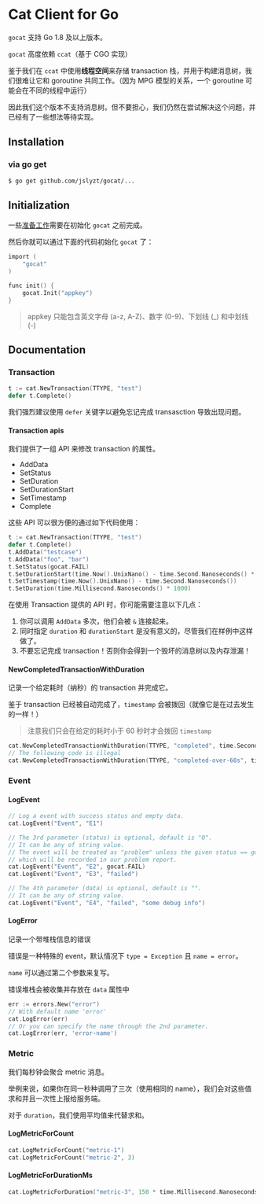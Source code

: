 # Cat Client for Go

`gocat` 支持 Go 1.8 及以上版本。

`gocat` 高度依赖 `ccat`（基于 CGO 实现）

鉴于我们在 `ccat` 中使用**线程空间**来存储 transaction 栈，并用于构建消息树，我们很难让它和 goroutine 共同工作。（因为 MPG 模型的关系，一个 goroutine 可能会在不同的线程中运行）

因此我们这个版本不支持消息树。但不要担心，我们仍然在尝试解决这个问题，并已经有了一些想法等待实现。

## Installation

### via go get

```bash
$ go get github.com/jslyzt/gocat/...
```

## Initialization

一些[准备工作](../_/preparations.zh-CN.md)需要在初始化 `gocat` 之前完成。

然后你就可以通过下面的代码初始化 `gocat` 了：

```c
import (
    "gocat"
)

func init() {
    gocat.Init("appkey")
}
```

> appkey 只能包含英文字母 (a-z, A-Z)、数字 (0-9)、下划线 (\_) 和中划线 (-)

## Documentation

### Transaction

```go
t := cat.NewTransaction(TTYPE, "test")
defer t.Complete()
```

我们强烈建议使用 `defer` 关键字以避免忘记完成 transasction 导致出现问题。

#### Transaction apis

我们提供了一组 API 来修改 transaction 的属性。

* AddData
* SetStatus
* SetDuration
* SetDurationStart
* SetTimestamp
* Complete

这些 API 可以很方便的通过如下代码使用：

```go
t := cat.NewTransaction(TTYPE, "test")
defer t.Complete()
t.AddData("testcase")
t.AddData("foo", "bar")
t.SetStatus(gocat.FAIL)
t.SetDurationStart(time.Now().UnixNano() - time.Second.Nanoseconds() * 5)
t.SetTimestamp(time.Now().UnixNano() - time.Second.Nanoseconds())
t.SetDuration(time.Millisecond.Nanoseconds() * 1000)
```

在使用 Transaction 提供的 API 时，你可能需要注意以下几点：

1. 你可以调用 `AddData` 多次，他们会被 `&` 连接起来。
2. 同时指定 `duration` 和 `durationStart` 是没有意义的，尽管我们在样例中这样做了。
3. 不要忘记完成 transaction！否则你会得到一个毁坏的消息树以及内存泄漏！

#### NewCompletedTransactionWithDuration

记录一个给定耗时（纳秒）的 transaction 并完成它。

鉴于 transaction 已经被自动完成了，`timestamp` 会被拨回（就像它是在过去发生的一样！）

> 注意我们只会在给定的耗时小于 60 秒时才会拨回 `timestamp`

```go
cat.NewCompletedTransactionWithDuration(TTYPE, "completed", time.Second.Nanoseconds() * 24)
// The following code is illegal
cat.NewCompletedTransactionWithDuration(TTYPE, "completed-over-60s", time.Second.Nanoseconds() * 65)
```

### Event

#### LogEvent

```go
// Log a event with success status and empty data.
cat.LogEvent("Event", "E1")

// The 3rd parameter (status) is optional, default is "0".
// It can be any of string value.
// The event will be treated as "problem" unless the given status == gocat.SUCCESS ("0")
// which will be recorded in our problem report.
cat.LogEvent("Event", "E2", gocat.FAIL)
cat.LogEvent("Event", "E3", "failed")

// The 4th parameter (data) is optional, default is "".
// It can be any of string value.
cat.LogEvent("Event", "E4", "failed", "some debug info")

```

#### LogError

记录一个带堆栈信息的错误

错误是一种特殊的 event，默认情况下 `type = Exception` 且 `name = error`。

`name` 可以通过第二个参数来复写。

错误堆栈会被收集并存放在 `data` 属性中

```go
err := errors.New("error")
// With default name 'error'
cat.LogError(err)
// Or you can specify the name through the 2nd parameter.
cat.LogError(err, 'error-name')
```

### Metric

我们每秒钟会聚合 metric 消息。

举例来说，如果你在同一秒种调用了三次（使用相同的 name），我们会对这些值求和并且一次性上报给服务端。

对于 `duration`，我们使用平均值来代替求和。

#### LogMetricForCount

```go
cat.LogMetricForCount("metric-1")
cat.LogMetricForCount("metric-2", 3)
```

#### LogMetricForDurationMs
```go
cat.LogMetricForDuration("metric-3", 150 * time.Millisecond.Nanoseconds())
```
